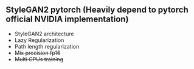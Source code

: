 ## StyleGAN2 pytorch (Heavily depend to pytorch official NVIDIA implementation)
-  StyleGAN2 architecture
-  Lazy Regularization
-  Path length regularization
-  <s>Mix precision fp16</s>
-  <s>Multi GPUs training</s>